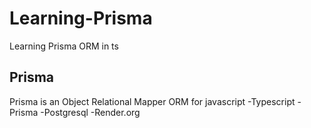 # Learning-Prisma
Learning Prisma ORM in ts

## Prisma
Prisma is an Object Relational Mapper ORM for javascript
-Typescript
-Prisma
-Postgresql
-Render.org
